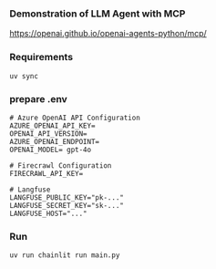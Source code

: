 ### Demonstration of LLM Agent with MCP

https://openai.github.io/openai-agents-python/mcp/

### Requirements

```
uv sync
```

### prepare .env

```
# Azure OpenAI API Configuration
AZURE_OPENAI_API_KEY=
OPENAI_API_VERSION=
AZURE_OPENAI_ENDPOINT=
OPENAI_MODEL= gpt-4o

# Firecrawl Configuration
FIRECRAWL_API_KEY=

# Langfuse
LANGFUSE_PUBLIC_KEY="pk-..."
LANGFUSE_SECRET_KEY="sk-..."
LANGFUSE_HOST="..."
```

### Run

```bash
uv run chainlit run main.py
```